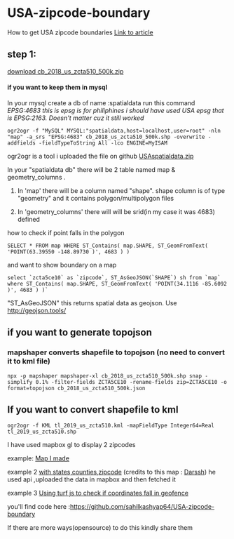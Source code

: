 # USA-zipcode-boundary
How to get USA zipcode boundaries
[Link to article](https://dev.to/sahilkashyap64/how-to-get-usa-zipcode-boundaries-and-show-them-on-map-mapbox-1gm1)

## step 1:
[download cb_2018_us_zcta510_500k.zip](https://www.census.gov/geographies/mapping-files/time-series/geo/carto-boundary-file.html)

#### if you want to keep them in mysql
In your mysql create a db of name :spatialdata
run this command
*EPSG:4683 this is epsg is for philiphines i should have used USA epsg that is EPSG:2163. Doesn't matter cuz it still worked*
```
ogr2ogr -f "MySQL" MYSQL:"spatialdata,host=localhost,user=root" -nln "map" -a_srs "EPSG:4683" cb_2018_us_zcta510_500k.shp -overwrite -addfields -fieldTypeToString All -lco ENGINE=MyISAM
```
ogr2ogr is a tool
i uploaded the file on github [USAspatialdata.zip](https://github.com/sahilkashyap64/USA-zipcode-boundary/blob/master/USAspatialdata.zip)

In your "spatialdata db" there will be 2 table named map & geometry_columns .

1. In 'map' there will be a column named "shape".
shape column is of type "geometry" and it contains polygon/multipolygon files

2. In 'geometry_columns' there will will be srid(in my case it was 4683) defined

how to check if point falls in the polygon
```
SELECT * FROM map WHERE ST_Contains( map.SHAPE, ST_GeomFromText( 'POINT(63.39550 -148.89730 )', 4683 ) )
```
and want to show boundary on a map
```
select `zcta5ce10` as `zipcode`, ST_AsGeoJSON(`SHAPE`) sh from `map` where ST_Contains( map.SHAPE, ST_GeomFromText( 'POINT(34.1116 -85.6092 )', 4683 ) )`
```
"ST_AsGeoJSON" this returns spatial data as geojson.
Use http://geojson.tools/

## if you want to generate topojson

### mapshaper converts shapefile to topojson (no need to convert it to kml file)
```
npx -p mapshaper mapshaper-xl cb_2018_us_zcta510_500k.shp snap -simplify 0.1% -filter-fields ZCTA5CE10 -rename-fields zip=ZCTA5CE10 -o format=topojson cb_2018_us_zcta510_500k.json
```
## If you want to convert shapefile to kml

```
ogr2ogr -f KML tl_2019_us_zcta510.kml -mapFieldType Integer64=Real tl_2019_us_zcta510.shp
```
I have used mapbox gl to display 2 zipcodes

example: [Map I made](https://sahilkashyap64.github.io/USA-zipcode-boundary/)

example 2 [with states,counties,zipcode](https://sahilkashyap64.github.io/USA-zipcode-boundary/index2) (credits to this map : [Darssh](https://github.com/Darssh))
he used api ,uploaded the data in mapbox and then fetched it

example 3 [Using turf js to check if coordinates fall in geofence](https://sahilkashyap64.github.io/USA-zipcode-boundary/mapbox+turf2.html)

you'll find code here :https://github.com/sahilkashyap64/USA-zipcode-boundary

If there are more ways(opensource) to do this kindly share them


